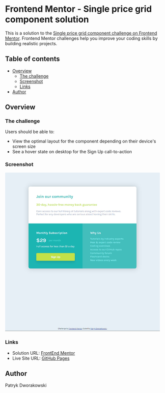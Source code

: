 # Frontend Mentor - Single price grid component solution

This is a solution to the [Single price grid component challenge on Frontend Mentor](https://www.frontendmentor.io/challenges/single-price-grid-component-5ce41129d0ff452fec5abbbc). Frontend Mentor challenges help you improve your coding skills by building realistic projects. 

## Table of contents

- [Overview](#overview)
  - [The challenge](#the-challenge)
  - [Screenshot](#screenshot)
  - [Links](#links)
- [Author](#author)

## Overview
### The challenge

Users should be able to:

- View the optimal layout for the component depending on their device's screen size
- See a hover state on desktop for the Sign Up call-to-action

### Screenshot

![](./screenshot.jpg)

### Links

- Solution URL: [FrontEnd Mentor](https://www.frontendmentor.io/solutions/single-price-grid-component-5QuHq1WgG)
- Live Site URL: [GitHub Pages](https://hoerrin.github.io/FrontendMentor-single-price-grid-component/)

## Author

Patryk Dworakowski


